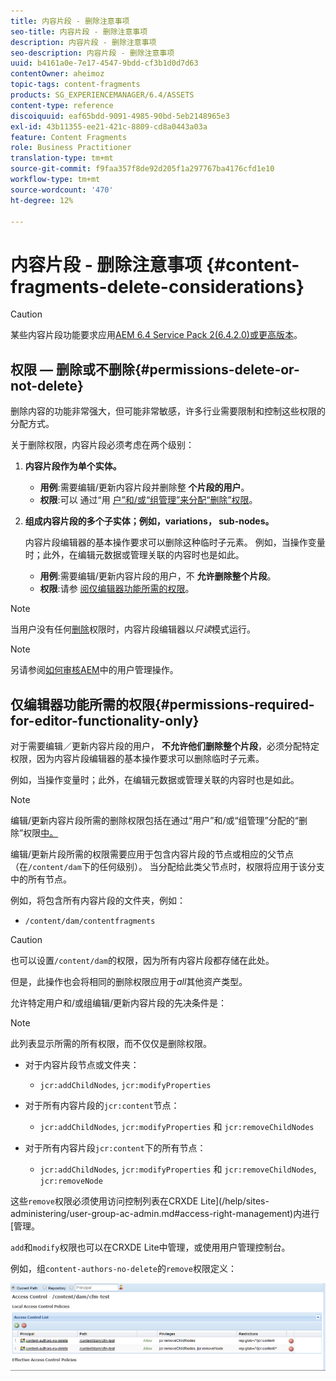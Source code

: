 ```yaml
---
title: 内容片段 - 删除注意事项
seo-title: 内容片段 - 删除注意事项
description: 内容片段 - 删除注意事项
seo-description: 内容片段 - 删除注意事项
uuid: b4161a0e-7e17-4547-9bdd-cf3b1d0d7d63
contentOwner: aheimoz
topic-tags: content-fragments
products: SG_EXPERIENCEMANAGER/6.4/ASSETS
content-type: reference
discoiquuid: eaf65bdd-9091-4985-90bd-5eb2148965e3
exl-id: 43b11355-ee21-421c-8809-cd8a0443a03a
feature: Content Fragments
role: Business Practitioner
translation-type: tm+mt
source-git-commit: f9faa357f8de92d205f1a297767ba4176cfd1e10
workflow-type: tm+mt
source-wordcount: '470'
ht-degree: 12%

---
```


# 内容片段 - 删除注意事项 {#content-fragments-delete-considerations}

>[!CAUTION]
>
>某些内容片段功能要求应用[AEM 6.4 Service Pack 2(6.4.2.0)或更高版本](/help/release-notes/sp-release-notes.md)。

## 权限 — 删除或不删除{#permissions-delete-or-not-delete}

删除内容的功能非常强大，但可能非常敏感，许多行业需要限制和控制这些权限的分配方式。

关于删除权限，内容片段必须考虑在两个级别：

1. **内容片段作为单个实体。**

   * **用例**:需要编辑/更新内容片段并删除整 **个片段的用户**。
   * **权限**:可以 [](/help/sites-administering/security.md#actions) 通过“用 [户”和/或“组管理”来分配“删除”权限](/help/sites-administering/security.md#managing-permissions)。

1. **组成内容片段的多个子实体；例如，variations， sub-nodes。**

   内容片段编辑器的基本操作要求可以删除这种临时子元素。 例如，当操作变量时；此外，在编辑元数据或管理关联的内容时也是如此。

   * **用例**:需要编辑/更新内容片段的用户，不 **允许删除整个片段**。
   * **权限**:请参 [阅仅编辑器功能所需的权限](content-fragments-delete.md#permissions-required-for-editor-functionality-only)。

>[!NOTE]
>
>当用户没有任何[删除](/help/sites-administering/security.md#actions)权限时，内容片段编辑器以&#x200B;*只读*&#x200B;模式运行。

>[!NOTE]
>
>另请参阅[如何审核AEM](/help/sites-administering/audit-user-management-operations.md)中的用户管理操作。

## 仅编辑器功能所需的权限{#permissions-required-for-editor-functionality-only}

对于需要编辑／更新内容片段的用户， **不允许他们删除整个片段**，必须分配特定权限，因为内容片段编辑器的基本操作要求可以删除临时子元素。

例如，当操作变量时；此外，在编辑元数据或管理关联的内容时也是如此。

>[!NOTE]
>
>编辑/更新内容片段所需的删除权限包括在通过“用户”和/或“组管理”分配的“删除”权限[中。](/help/sites-administering/security.md#managing-permissions)

编辑/更新片段所需的权限需要应用于包含内容片段的节点或相应的父节点（在`/content/dam`下的任何级别）。 当分配给此类父节点时，权限将应用于该分支中的所有节点。

例如，将包含所有内容片段的文件夹，例如：

* `/content/dam/contentfragments`

>[!CAUTION]
>
>也可以设置`/content/dam`的权限，因为所有内容片段都存储在此处。
>
>但是，此操作也会将相同的删除权限应用于&#x200B;*all*&#x200B;其他资产类型。

允许特定用户和/或组编辑/更新内容片段的先决条件是：

>[!NOTE]
>
>此列表显示所需的所有权限，而不仅仅是删除权限。

* 对于内容片段节点或文件夹：

   * `jcr:addChildNodes`, `jcr:modifyProperties`

* 对于所有内容片段的`jcr:content`节点：

   * `jcr:addChildNodes`, `jcr:modifyProperties` 和  `jcr:removeChildNodes`

* 对于所有内容片段`jcr:content`下的所有节点：

   * `jcr:addChildNodes`, `jcr:modifyProperties` 和 `jcr:removeChildNodes`,  `jcr:removeNode`

这些`remove`权限必须使用访问控制列表在CRXDE Lite](/help/sites-administering/user-group-ac-admin.md#access-right-management)内进行[管理。

`add`和`modify`权限也可以在CRXDE Lite中管理，或使用用户管理控制台。

例如，组`content-authors-no-delete`的`remove`权限定义：

![cf-delete-03](assets/cf-delete-03.png)
